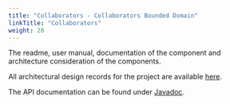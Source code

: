 ```yaml
---
title: "Collaborators - Collaborators Bounded Domain"
linkTitle: "Collaborators"
weight: 20
---
```


The readme, user manual, documentation of the component and architecture consideration of the components.

All architectural design records for the project are available [here](../architecture/09-architecture-decisions/).

The API documentation can be found under [Javadoc](/docs/domains/collaborators/api-collaborators/index.html).
